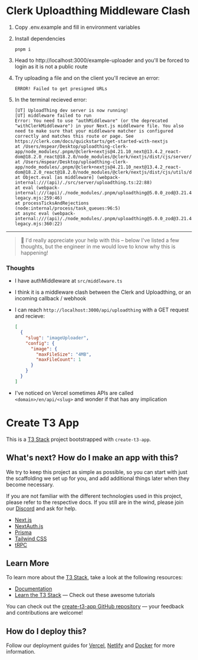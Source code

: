 # Clerk Uploadthing Middleware Clash

1. Copy .env.example and fill in environment variables
2. Install dependencies

	```
	pnpm i
	```

3. Head to http://localhost:3000/example-uploader and you'll be forced to login as it is not a public route

4. Try uploading a file and on the client you'll recieve an error:
	
	```
	ERROR! Failed to get presigned URLs
	```

5. In the terminal recieved error:

	```
	[UT] UploadThing dev server is now running!
	[UT] middleware failed to run
	Error: You need to use "authMiddleware" (or the deprecated "withClerkMiddleware") in your Next.js middleware file. You also need to make sure that your middleware matcher is configured correctly and matches this route or page. See https://clerk.com/docs/quickstarts/get-started-with-nextjs
	at /Users/mspear/Desktop/uploadthing-clerk-app/node_modules/.pnpm/@clerk+nextjs@4.21.10_next@13.4.2_react-dom@18.2.0_react@18.2.0/node_modules/@clerk/nextjs/dist/cjs/server/getAuth.js:45:13
	at /Users/mspear/Desktop/uploadthing-clerk-app/node_modules/.pnpm/@clerk+nextjs@4.21.10_next@13.4.2_react-dom@18.2.0_react@18.2.0/node_modules/@clerk/nextjs/dist/cjs/utils/debugLogger.js:55:19
	at Object.eval [as middleware] (webpack-internal:///(api)/./src/server/uploadthing.ts:22:88)
	at eval (webpack-internal:///(api)/./node_modules/.pnpm/uploadthing@5.0.0_zod@3.21.4/node_modules/uploadthing/dist/next-legacy.mjs:259:46)
	at processTicksAndRejections (node:internal/process/task_queues:96:5)
	at async eval (webpack-internal:///(api)/./node_modules/.pnpm/uploadthing@5.0.0_zod@3.21.4/node_modules/uploadthing/dist/next-legacy.mjs:360:22)
	 ```
  
---
> 🙏 I'd really appreciate your help with this – below I've listed a few thoughts, but the engineer in me would love to know why this is happening!

### Thoughts

- I have authMiddleware at `src/middleware.ts`
- I think it is a middleware clash between the Clerk and Uploadthing, or an incoming callback / webhook
- I can reach `http://localhost:3000/api/uploadthing` with a GET request and recieve:

	```json
	[
	  {
	    "slug": "imageUploader",
	    "config": {
	      "image": {
	        "maxFileSize": "4MB",
	        "maxFileCount": 1
	      }
	    }
	  }
	]
	```

- I've noticed on Vercel sometimes APIs are called `<domain>/en/api/<slug>` and wonder if that has any implication



# Create T3 App

This is a [T3 Stack](https://create.t3.gg/) project bootstrapped with `create-t3-app`.

## What's next? How do I make an app with this?

We try to keep this project as simple as possible, so you can start with just the scaffolding we set up for you, and add additional things later when they become necessary.

If you are not familiar with the different technologies used in this project, please refer to the respective docs. If you still are in the wind, please join our [Discord](https://t3.gg/discord) and ask for help.

- [Next.js](https://nextjs.org)
- [NextAuth.js](https://next-auth.js.org)
- [Prisma](https://prisma.io)
- [Tailwind CSS](https://tailwindcss.com)
- [tRPC](https://trpc.io)

## Learn More

To learn more about the [T3 Stack](https://create.t3.gg/), take a look at the following resources:

- [Documentation](https://create.t3.gg/)
- [Learn the T3 Stack](https://create.t3.gg/en/faq#what-learning-resources-are-currently-available) — Check out these awesome tutorials

You can check out the [create-t3-app GitHub repository](https://github.com/t3-oss/create-t3-app) — your feedback and contributions are welcome!

## How do I deploy this?

Follow our deployment guides for [Vercel](https://create.t3.gg/en/deployment/vercel), [Netlify](https://create.t3.gg/en/deployment/netlify) and [Docker](https://create.t3.gg/en/deployment/docker) for more information.
